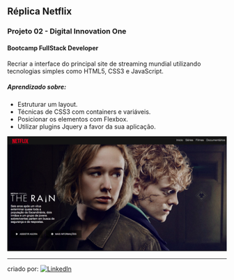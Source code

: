 ## Réplica Netflix

### Projeto 02 - Digital Innovation One 
#### Bootcamp FullStack Developer 

Recriar a interface do principal site de streaming mundial utilizando tecnologias simples como HTML5, CSS3 e JavaScript. 


##### Aprendizado sobre:

- Estruturar um layout.
- Técnicas de CSS3 com containers e variáveis.
- Posicionar os elementos com Flexbox.
- Utilizar plugins Jquery a favor da sua aplicação.



![Layout](img/layout.png)

---------------------------------------------------------------------
criado por:
[![LinkedIn](https://img.shields.io/badge/-elisaaivarone-0077B5?style=flat&logo=linkedin&logoColor=white&labelColor=0077B5&link=https://www.linkedin.com/in/elisaaivarone/)](https://www.linkedin.com/in/elisaaivarone/)

